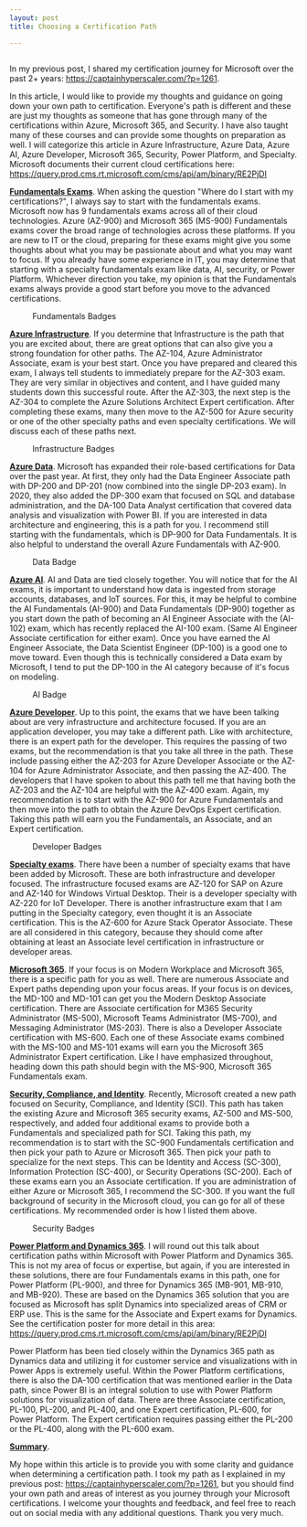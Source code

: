```yaml
---
layout: post
title: Choosing a Certification Path

---
```


<!-- wp:image {"align":"center","id":1293,"sizeSlug":"large","linkDestination":"none"} -->
<div class="wp-block-image"><figure class="aligncenter size-large"><img src="https://captainhyperscaler.files.wordpress.com/2021/05/allbadges.png?w=1024" alt="" class="wp-image-1293"/></figure></div>
<!-- /wp:image -->

<!-- wp:paragraph -->
<p>In my previous post, I shared my certification journey for Microsoft over the past 2+ years: <a rel="noreferrer noopener" href="https://captainhyperscaler.com/?p=1261" target="_blank">https://captainhyperscaler.com/?p=1261</a>.</p>
<!-- /wp:paragraph -->

<!-- wp:paragraph -->
<p>In this article, I would like to provide my thoughts and guidance on going down your own path to certification.  Everyone's path is different and these are just my thoughts as someone that has gone through many of the certifications within Azure, Microsoft 365, and Security.  I have also taught many of these courses and can provide some thoughts on preparation as well. I will categorize this article in Azure Infrastructure, Azure Data, Azure AI, Azure Developer, Microsoft 365, Security, Power Platform, and Specialty.  Microsoft documents their current cloud certifications here: <a rel="noreferrer noopener" href="https://query.prod.cms.rt.microsoft.com/cms/api/am/binary/RE2PjDI" target="_blank">https://query.prod.cms.rt.microsoft.com/cms/api/am/binary/RE2PjDI</a></p>
<!-- /wp:paragraph -->

<!-- wp:paragraph -->
<p><strong><span style="text-decoration:underline;">Fundamentals Exams</span></strong>.  When asking the question "Where do I start with my certifications?", I always say to start with the fundamentals exams. Microsoft now has 9 fundamentals exams across all of their cloud technologies. Azure (AZ-900) and Microsoft 365 (MS-900) Fundamentals exams cover the broad range of technologies across these platforms. If you are new to IT or the cloud, preparing for these exams might give you some thoughts about what you may be passionate about and what you may want to focus. If you already have some experience in IT, you may determine that starting with a specialty fundamentals exam like data, AI, security, or Power Platform.  Whichever direction you take, my opinion is that the Fundamentals exams always provide a good start before you move to the advanced certifications. </p>
<!-- /wp:paragraph -->

<!-- wp:image {"align":"center","id":1303,"sizeSlug":"large","linkDestination":"none"} -->
<div class="wp-block-image"><figure class="aligncenter size-large"><img src="https://captainhyperscaler.files.wordpress.com/2021/05/fundamentalsbadges.png?w=1024" alt="" class="wp-image-1303"/><figcaption>Fundamentals Badges</figcaption></figure></div>
<!-- /wp:image -->

<!-- wp:paragraph -->
<p><strong><span style="text-decoration:underline;">Azure Infrastructure</span></strong>. If you determine that Infrastructure is the path that you are excited about, there are great options that can also give you a strong foundation for other paths. The AZ-104, Azure Administrator Associate, exam is your best start.  Once you have prepared and cleared this exam, I always tell students to immediately prepare for the AZ-303 exam. They are very similar in objectives and content, and I have guided many students down this successful route. After the AZ-303, the next step is the AZ-304 to complete the Azure Solutions Architect Expert certification. After completing these exams, many then move to the AZ-500 for Azure security or one of the other specialty paths and even specialty certifications.  We will discuss each of these paths next. </p>
<!-- /wp:paragraph -->

<!-- wp:image {"align":"center","id":1304,"sizeSlug":"large","linkDestination":"none"} -->
<div class="wp-block-image"><figure class="aligncenter size-large"><img src="https://captainhyperscaler.files.wordpress.com/2021/05/infrastructurebadges.png?w=417" alt="" class="wp-image-1304"/><figcaption>Infrastructure Badges</figcaption></figure></div>
<!-- /wp:image -->

<!-- wp:paragraph -->
<p><strong><span style="text-decoration:underline;">Azure Data</span></strong>.  Microsoft has expanded their role-based certifications for Data over the past year.  At first, they only had the Data Engineer Associate path with DP-200 and DP-201 (now combined into the single DP-203 exam).  In 2020, they also added the DP-300 exam that focused on SQL and database administration, and the DA-100 Data Analyst certification that covered data analysis and visualization with Power BI.  If you are interested in data architecture and engineering, this is a path for you.  I recommend still starting with the fundamentals, which is DP-900 for Data Fundamentals.  It is also helpful to understand the overall Azure Fundamentals with AZ-900.  </p>
<!-- /wp:paragraph -->

<!-- wp:image {"align":"center","id":1305,"sizeSlug":"large","linkDestination":"none"} -->
<div class="wp-block-image"><figure class="aligncenter size-large"><img src="https://captainhyperscaler.files.wordpress.com/2021/05/databadge.png?w=206" alt="" class="wp-image-1305"/><figcaption>Data Badge</figcaption></figure></div>
<!-- /wp:image -->

<!-- wp:paragraph -->
<p><strong><span style="text-decoration:underline;">Azure AI</span></strong>. AI and Data are tied closely together.  You will notice that for the AI exams, it is important to understand how data is ingested from storage accounts, databases, and IoT sources.  For this, it may be helpful to combine the AI Fundamentals (AI-900) and Data Fundamentals (DP-900) together as you start down the path of becoming an AI Engineer Associate with the (AI-102) exam, which has recently replaced the AI-100 exam.  (Same AI Engineer Associate certification for either exam).  Once you have earned the AI Engineer Associate, the Data Scientist Engineer (DP-100) is a good one to move toward.  Even though this is technically considered a Data exam by Microsoft, I tend to put the DP-100 in the AI category because of it's focus on modeling.</p>
<!-- /wp:paragraph -->

<!-- wp:image {"align":"center","id":1307,"sizeSlug":"large","linkDestination":"none"} -->
<div class="wp-block-image"><figure class="aligncenter size-large"><img src="https://captainhyperscaler.files.wordpress.com/2021/05/aibadges.png?w=400" alt="" class="wp-image-1307"/><figcaption>AI Badge</figcaption></figure></div>
<!-- /wp:image -->

<!-- wp:paragraph -->
<p><strong><span style="text-decoration:underline;">Azure Developer</span></strong>.  Up to this point, the exams that we have been talking about are very infrastructure and architecture focused.  If you are an application developer, you may take a different path.  Like with architecture, there is an expert path for the developer.  This requires the passing of two exams, but the recommendation is that you take all three in the path.  These include passing either the AZ-203 for Azure Developer Associate or the AZ-104 for Azure Administrator Associate, and then passing the AZ-400.  The developers that I have spoken to about this path tell me that having both the AZ-203 and the AZ-104 are helpful with the AZ-400 exam.  Again, my recommendation is to start with the AZ-900 for Azure Fundamentals and then move into the path to obtain the Azure DevOps Expert certification.  Taking this path will earn you the Fundamentals, an Associate, and an Expert certification.</p>
<!-- /wp:paragraph -->

<!-- wp:image {"align":"center","id":1308,"sizeSlug":"large","linkDestination":"none"} -->
<div class="wp-block-image"><figure class="aligncenter size-large"><img src="https://captainhyperscaler.files.wordpress.com/2021/05/developerbadges.png?w=399" alt="" class="wp-image-1308"/><figcaption>Developer Badges</figcaption></figure></div>
<!-- /wp:image -->

<!-- wp:paragraph -->
<p><strong><span style="text-decoration:underline;">Specialty exams</span></strong>.  There have been a number of specialty exams that have been added by Microsoft.  These are both infrastructure and developer focused.  The infrastructure focused exams are AZ-120 for SAP on Azure and AZ-140 for Windows Virtual Desktop. Their is a developer specialty with AZ-220 for IoT Developer.   There is another infrastructure exam that I am putting in the Specialty category, even thought it is an Associate certification.  This is the AZ-600 for Azure Stack Operator Associate.  These are all considered in this category, because they should come after obtaining at least an Associate level certification in infrastructure or developer areas.  </p>
<!-- /wp:paragraph -->

<!-- wp:paragraph -->
<p><strong><span style="text-decoration:underline;">Microsoft 365</span></strong>. If your focus is on Modern Workplace and Microsoft 365, there is a specific path for you as well.  There are numerous Associate and Expert paths depending upon your focus areas.  If your focus is on devices, the MD-100 and MD-101 can get you the Modern Desktop Associate certification.  There are Associate certification for M365 Security Administrator (MS-500), Microsoft Teams Administrator (MS-700), and Messaging Administrator (MS-203).  There is also a Developer Associate certification with MS-600.  Each one of these Associate exams combined with the MS-100 and MS-101 exams will earn you the Microsoft 365 Administrator Expert certification.  Like I have emphasized throughout, heading down this path should begin with the MS-900, Microsoft 365 Fundamentals exam.</p>
<!-- /wp:paragraph -->

<!-- wp:paragraph -->
<p><strong><span style="text-decoration:underline;">Security, Compliance, and Identity</span></strong>.  Recently, Microsoft created a new path focused on Security, Compliance, and Identity (SCI).  This path has taken the existing Azure and Microsoft 365 security exams, AZ-500 and MS-500, respectively, and added four additional exams to provide both a Fundamentals and specialized path for SCI.  Taking this path, my recommendation is to start with the SC-900 Fundamentals certification and then pick your path to Azure or Microsoft 365.  Then pick your path to specialize for the next steps.  This can be Identity and Access (SC-300), Information Protection (SC-400), or Security Operations (SC-200).  Each of these exams earn you an Associate certification. If you are administration of either Azure or Microsoft 365, I recommend the SC-300.  If you want the full background of security in the Microsoft cloud, you can go for all of these certifications.  My recommended order is how I listed them above.</p>
<!-- /wp:paragraph -->

<!-- wp:image {"align":"center","id":1310,"sizeSlug":"large","linkDestination":"none"} -->
<div class="wp-block-image"><figure class="aligncenter size-large"><img src="https://captainhyperscaler.files.wordpress.com/2021/05/securitybadges.png?w=790" alt="" class="wp-image-1310"/><figcaption>Security Badges</figcaption></figure></div>
<!-- /wp:image -->

<!-- wp:paragraph -->
<p><strong><span style="text-decoration:underline;">Power Platform and Dynamics 365</span></strong>.  I will round out this talk about certification paths within Microsoft with Power Platform and Dynamics 365.  This is not my area of focus or expertise, but again, if you are interested in these solutions, there are four Fundamentals exams in this path, one for Power Platform (PL-900), and three for Dynamics 365 (MB-901, MB-910, and MB-920).  These are based on the Dynamics 365 solution that you are focused as Microsoft has split Dynamics into specialized areas of CRM or ERP use. This is the same for the Associate and Expert exams for Dynamics.  See the certification poster for more detail in this area: <a rel="noreferrer noopener" href="https://query.prod.cms.rt.microsoft.com/cms/api/am/binary/RE2PjDI" target="_blank">https://query.prod.cms.rt.microsoft.com/cms/api/am/binary/RE2PjDI</a></p>
<!-- /wp:paragraph -->

<!-- wp:paragraph -->
<p>Power Platform has been tied closely within the Dynamics 365 path as Dynamics data and utilizing it for customer service and visualizations with in Power Apps is extremely useful.  Within the Power Platform certifications, there is also the DA-100 certification that was mentioned earlier in the Data path, since Power BI is an integral solution to use with Power Platform solutions for visualization of data.  There are three Associate certification, PL-100, PL-200, and PL-400, and one Expert certification, PL-600, for Power Platform.  The Expert certification requires passing either the PL-200 or the PL-400, along with the PL-600 exam.</p>
<!-- /wp:paragraph -->

<!-- wp:paragraph -->
<p><strong><span style="text-decoration:underline;">Summary</span></strong>. </p>
<!-- /wp:paragraph -->

<!-- wp:paragraph -->
<p>My hope within this article is to provide you with some clarity and guidance when determining a certification path.  I took my path as I explained in my previous post: <a rel="noreferrer noopener" href="https://captainhyperscaler.com/?p=1261" target="_blank">https://captainhyperscaler.com/?p=1261</a>, but you should find your own path and areas of interest as you journey through your Microsoft certifications.  I welcome your thoughts and feedback, and feel free to reach out on social media with any additional questions.  Thank you very much.</p>
<!-- /wp:paragraph -->